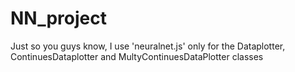 # NN_project

Just so you guys know, I use 'neuralnet.js' only for the Dataplotter, ContinuesDataplotter and MultyContinuesDataPlotter classes
